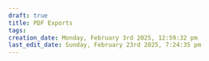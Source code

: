 ```yaml
---
draft: true
title: PDF Exports
tags:
creation_date: Monday, February 3rd 2025, 12:59:32 pm
last_edit_date: Sunday, February 23rd 2025, 7:24:35 pm
---
```

